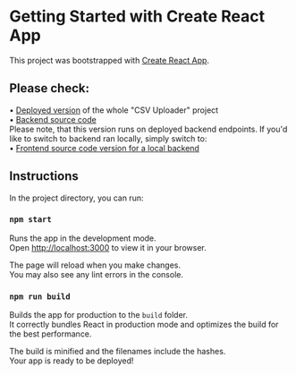 # Getting Started with Create React App

This project was bootstrapped with [Create React App](https://github.com/facebook/create-react-app).

## Please check:

• [Deployed version](http://129.151.221.35/) of the whole "CSV Uploader" project<br />
• [Backend source code](https://github.com/wishpath/CSVReaderBackendJavaH2)<br />
Please note, that this version runs on deployed backend endpoints. If you'd like to switch to backend ran locally, simply switch to:<br />
• [Frontend source code version for a local backend](https://github.com/wishpath/-CSVReaderFrontendReact/tree/localHostVersion)

## Instructions

In the project directory, you can run:

### `npm start`

Runs the app in the development mode.\
Open [http://localhost:3000](http://localhost:3000) to view it in your browser.

The page will reload when you make changes.\
You may also see any lint errors in the console.

### `npm run build`

Builds the app for production to the `build` folder.\
It correctly bundles React in production mode and optimizes the build for the best performance.

The build is minified and the filenames include the hashes.\
Your app is ready to be deployed!